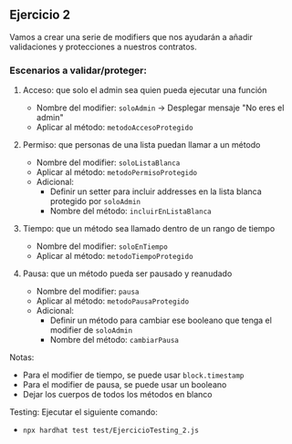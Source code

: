 ## Ejercicio 2

Vamos a crear una serie de modifiers que nos ayudarán a añadir validaciones y protecciones a nuestros contratos.

### Escenarios a validar/proteger:

1. Acceso: que solo el admin sea quien pueda ejecutar una función
   - Nombre del modifier: `soloAdmin` -> Desplegar mensaje "No eres el admin"
   - Aplicar al método: `metodoAccesoProtegido`

2. Permiso: que personas de una lista puedan llamar a un método
   - Nombre del modifier: `soloListaBlanca`
   - Aplicar al método: `metodoPermisoProtegido`
   - Adicional:
     - Definir un setter para incluir addresses en la lista blanca protegido por `soloAdmin`
     - Nombre del método: `incluirEnListaBlanca`

3. Tiempo: que un método sea llamado dentro de un rango de tiempo
   - Nombre del modifier: `soloEnTiempo`
   - Aplicar al método: `metodoTiempoProtegido`

4. Pausa: que un método pueda ser pausado y reanudado
   - Nombre del modifier: `pausa`
   - Aplicar al método: `metodoPausaProtegido`
   - Adicional:
     - Definir un método para cambiar ese booleano que tenga el modifier de `soloAdmin`
     - Nombre del método: `cambiarPausa`

Notas:
- Para el modifier de tiempo, se puede usar `block.timestamp`
- Para el modifier de pausa, se puede usar un booleano
- Dejar los cuerpos de todos los métodos en blanco

Testing: Ejecutar el siguiente comando:
- `npx hardhat test test/EjercicioTesting_2.js`
